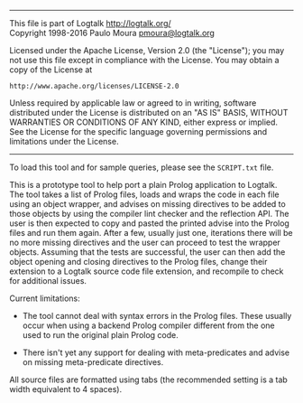 ________________________________________________________________________

This file is part of Logtalk <http://logtalk.org/>  
Copyright 1998-2016 Paulo Moura <pmoura@logtalk.org>

Licensed under the Apache License, Version 2.0 (the "License");
you may not use this file except in compliance with the License.
You may obtain a copy of the License at

    http://www.apache.org/licenses/LICENSE-2.0

Unless required by applicable law or agreed to in writing, software
distributed under the License is distributed on an "AS IS" BASIS,
WITHOUT WARRANTIES OR CONDITIONS OF ANY KIND, either express or implied.
See the License for the specific language governing permissions and
limitations under the License.
________________________________________________________________________


To load this tool and for sample queries, please see the `SCRIPT.txt` file.

This is a prototype tool to help port a plain Prolog application to Logtalk.
The tool takes a list of Prolog files, loads and wraps the code in each file
using an object wrapper, and advises on missing directives to be added to
those objects by using the compiler lint checker and the reflection API. The
user is then expected to copy and pasted the printed advise into the Prolog
files and run them again. After a few, usually just one, iterations there
will be no more missing directives and the user can proceed to test the
wrapper objects. Assuming that the tests are successful, the user can then
add the object opening and closing directives to the Prolog files, change
their extension to a Logtalk source code file extension, and recompile to
check for additional issues.

Current limitations:

- The tool cannot deal with syntax errors in the Prolog files. These usually
occur when using a backend Prolog compiler different from the one used to
run the original plain Prolog code.

- There isn't yet any support for dealing with meta-predicates and advise on
missing meta-predicate directives.


All source files are formatted using tabs (the recommended setting is a
tab width equivalent to 4 spaces).
